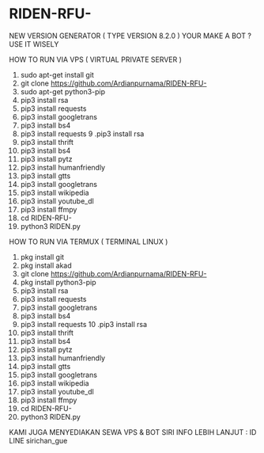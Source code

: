 # RIDEN-RFU-
NEW VERSION GENERATOR ( TYPE VERSION 8.2.0 ) YOUR MAKE A BOT ? USE IT WISELY


HOW TO RUN VIA VPS ( VIRTUAL PRIVATE SERVER )
1. sudo apt-get install git
2. git clone https://github.com/Ardianpurnama/RIDEN-RFU-
3. sudo apt-get python3-pip
4. pip3 install rsa
5. pip3 install requests
6. pip3 install googletrans
7. pip3 install bs4
8. pip3 install requests
9 .pip3 install rsa
10. pip3 install thrift
11. pip3 install bs4
12. pip3 install pytz
13. pip3 install humanfriendly
14. pip3 install gtts
15. pip3 install googletrans
16. pip3 install wikipedia
17. pip3 install youtube_dl
18. pip3 install ffmpy
19. cd RIDEN-RFU-
20. python3 RIDEN.py


HOW TO RUN VIA TERMUX ( TERMINAL LINUX )
1. pkg install git
2. pkg install akad
3. git clone https://github.com/Ardianpurnama/RIDEN-RFU-
4. pkg install python3-pip
5. pip3 install rsa
6. pip3 install requests
7. pip3 install googletrans
8. pip3 install bs4
9. pip3 install requests
10 .pip3 install rsa
11. pip3 install thrift
12. pip3 install bs4
13. pip3 install pytz
14. pip3 install humanfriendly
15. pip3 install gtts
16. pip3 install googletrans
17. pip3 install wikipedia
18. pip3 install youtube_dl
19. pip3 install ffmpy
20. cd RIDEN-RFU-
21. python3 RIDEN.py

KAMI JUGA MENYEDIAKAN SEWA VPS & BOT SIRI
INFO LEBIH LANJUT : ID LINE sirichan_gue
